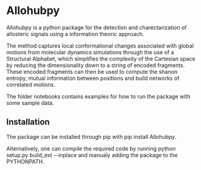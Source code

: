 # Allohubpy
Allohubpy is a python package for the detection and charectarization of allosteric signals using a information theoric approach. 

The method captures local conformational changes associated with global motions from molecular dynamics simulations through the use of a Structural Alphabet, which simplifies the complexity of the Cartesian space by reducing the dimensionality down to a string of encoded fragments. These encoded fragments can then be used to compute the shanon entropy, mutual information between positions and build networks of correlated motions.

The folder notebooks contains examples for how to run the package with some sample data.

## Installation

The package can be installed through pip with pip install Allohubpy.

Alternatively, one can compile the required code by running python setup.py build_ext --inplace and manualy adding the package to the PYTHONPATH.
